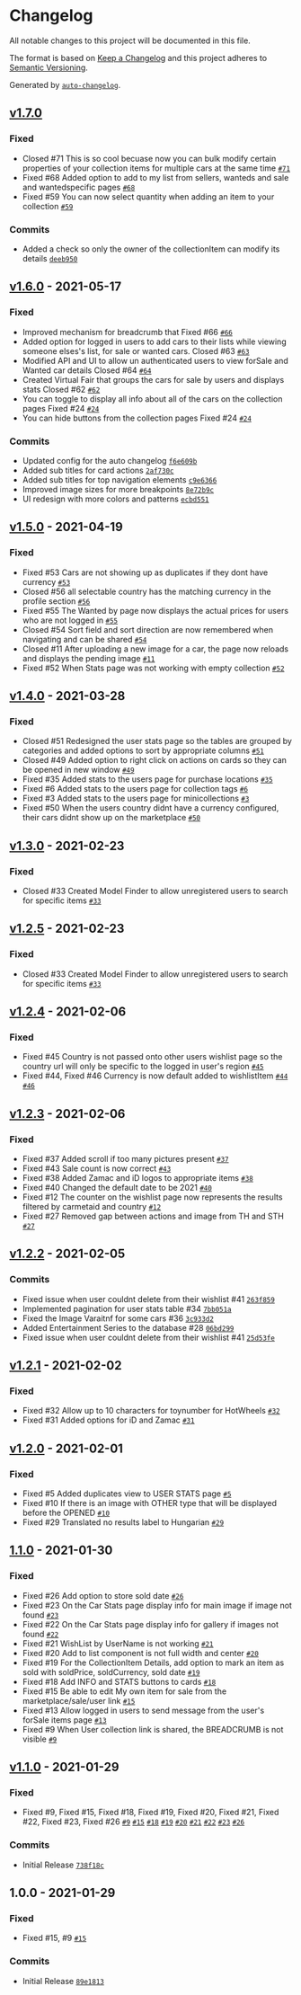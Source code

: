 # Changelog

All notable changes to this project will be documented in this file.

The format is based on [Keep a Changelog](https://keepachangelog.com/en/1.0.0/)
and this project adheres to [Semantic Versioning](https://semver.org/spec/v2.0.0.html).

Generated by [`auto-changelog`](https://github.com/CookPete/auto-changelog).

## [v1.7.0](https://github.com/jorgibravo/toycollectiontracker/compare/v1.6.0...v1.7.0)

### Fixed

- Closed #71 This is so cool becuase now you can bulk modify certain properties of your collection items for multiple cars at the same time [`#71`](https://github.com/jorgibravo/toycollectiontracker/issues/71)
- Fixed #68 Added option to add to my list from sellers, wanteds and sale and wantedspecific pages [`#68`](https://github.com/jorgibravo/toycollectiontracker/issues/68)
- Fixed #59 You can now select quantity when adding an item to your collection [`#59`](https://github.com/jorgibravo/toycollectiontracker/issues/59)

### Commits

- Added a check so only the owner of the collectionItem can modify its details [`deeb950`](https://github.com/jorgibravo/toycollectiontracker/commit/deeb9508e7f131af0c0502f7a3b500eae3681005)

## [v1.6.0](https://github.com/jorgibravo/toycollectiontracker/compare/v1.5.0...v1.6.0) - 2021-05-17

### Fixed

- Improved mechanism for breadcrumb that Fixed #66 [`#66`](https://github.com/jorgibravo/toycollectiontracker/issues/66)
- Added option for logged in users to add cars to their lists while viewing someone elses's list, for sale or wanted cars. Closed #63 [`#63`](https://github.com/jorgibravo/toycollectiontracker/issues/63)
- Modified API and UI to allow un authenticated users to view forSale and Wanted car details Closed #64 [`#64`](https://github.com/jorgibravo/toycollectiontracker/issues/64)
- Created Virtual Fair that groups the cars for sale by users and displays stats Closed #62 [`#62`](https://github.com/jorgibravo/toycollectiontracker/issues/62)
- You can toggle to display all info about all of the cars on the collection pages Fixed #24 [`#24`](https://github.com/jorgibravo/toycollectiontracker/issues/24)
- You can hide buttons from the collection pages Fixed #24 [`#24`](https://github.com/jorgibravo/toycollectiontracker/issues/24)

### Commits

- Updated config for the auto changelog [`f6e609b`](https://github.com/jorgibravo/toycollectiontracker/commit/f6e609b602aa1ebdc184955d875d84ba8afeddd0)
- Added sub titles for card actions [`2af730c`](https://github.com/jorgibravo/toycollectiontracker/commit/2af730c1c0dc24c498ddfbefab213df7806acb36)
- Added sub titles for top navigation elements [`c9e6366`](https://github.com/jorgibravo/toycollectiontracker/commit/c9e6366759598f0a6dff9d110b239382608c658a)
- Improved image sizes for more breakpoints [`8e72b9c`](https://github.com/jorgibravo/toycollectiontracker/commit/8e72b9c69c9abc55fce112525aebfef03ef5e172)
- UI redesign with more colors and patterns [`ecbd551`](https://github.com/jorgibravo/toycollectiontracker/commit/ecbd551ab54e6d3cd2dfeb3441fb85a9f4aa6201)

## [v1.5.0](https://github.com/jorgibravo/toycollectiontracker/compare/v1.4.0...v1.5.0) - 2021-04-19

### Fixed

- Fixed #53 Cars are not showing up as duplicates if they dont have currency [`#53`](https://github.com/jorgibravo/toycollectiontracker/issues/53)
- Closed #56 all selectable country has the matching currency in the profile section [`#56`](https://github.com/jorgibravo/toycollectiontracker/issues/56)
- Fixed #55 The Wanted by page now displays the actual prices for users who are not logged in [`#55`](https://github.com/jorgibravo/toycollectiontracker/issues/55)
- Closed #54 Sort field and sort direction are now remembered when navigating and can be shared [`#54`](https://github.com/jorgibravo/toycollectiontracker/issues/54)
- Closed #11 After uploading a new image for a car, the page now reloads and displays the pending image [`#11`](https://github.com/jorgibravo/toycollectiontracker/issues/11)
- Fixed #52 When Stats page was not working with empty collection [`#52`](https://github.com/jorgibravo/toycollectiontracker/issues/52)

## [v1.4.0](https://github.com/jorgibravo/toycollectiontracker/compare/v1.3.0...v1.4.0) - 2021-03-28

### Fixed

- Closed #51 Redesigned the user stats page so the tables are grouped by categories and added options to sort by appropriate columns [`#51`](https://github.com/jorgibravo/toycollectiontracker/issues/51)
- Closed #49 Added option to right click on actions on cards so they can be opened in new window [`#49`](https://github.com/jorgibravo/toycollectiontracker/issues/49)
- Fixed #35 Added stats to the users page for purchase locations [`#35`](https://github.com/jorgibravo/toycollectiontracker/issues/35)
- Fixed #6 Added stats to the users page for collection tags [`#6`](https://github.com/jorgibravo/toycollectiontracker/issues/6)
- Fixed #3 Added stats to the users page for minicollections [`#3`](https://github.com/jorgibravo/toycollectiontracker/issues/3)
- Fixed #50 When the users country didnt have a currency configured, their cars didnt show up on the marketplace [`#50`](https://github.com/jorgibravo/toycollectiontracker/issues/50)

## [v1.3.0](https://github.com/jorgibravo/toycollectiontracker/compare/v1.2.5...v1.3.0) - 2021-02-23

### Fixed

- Closed #33 Created Model Finder to allow unregistered users to search for specific items [`#33`](https://github.com/jorgibravo/toycollectiontracker/issues/33)

## [v1.2.5](https://github.com/jorgibravo/toycollectiontracker/compare/v1.2.4...v1.2.5) - 2021-02-23

### Fixed

- Closed #33 Created Model Finder to allow unregistered users to search for specific items [`#33`](https://github.com/jorgibravo/toycollectiontracker/issues/33)

## [v1.2.4](https://github.com/jorgibravo/toycollectiontracker/compare/v1.2.3...v1.2.4) - 2021-02-06

### Fixed

- Fixed #45 Country is not passed onto other users wishlist page so the country url will only be specific to the logged in user's region [`#45`](https://github.com/jorgibravo/toycollectiontracker/issues/45)
- Fixed #44, Fixed #46  Currency is now default added to wishlistItem [`#44`](https://github.com/jorgibravo/toycollectiontracker/issues/44) [`#46`](https://github.com/jorgibravo/toycollectiontracker/issues/46)

## [v1.2.3](https://github.com/jorgibravo/toycollectiontracker/compare/v1.2.2...v1.2.3) - 2021-02-06

### Fixed

- Fixed #37 Added scroll if too many pictures present [`#37`](https://github.com/jorgibravo/toycollectiontracker/issues/37)
- Fixed #43 Sale count is now correct [`#43`](https://github.com/jorgibravo/toycollectiontracker/issues/43)
- Fixed #38 Added Zamac and iD logos to appropriate items [`#38`](https://github.com/jorgibravo/toycollectiontracker/issues/38)
- Fixed #40 Changed the default date to be 2021 [`#40`](https://github.com/jorgibravo/toycollectiontracker/issues/40)
- Fixed #12 The counter on the wishlist page now represents the results filtered by carmetaid and country [`#12`](https://github.com/jorgibravo/toycollectiontracker/issues/12)
- Fixed #27 Removed gap between actions and image from TH and STH [`#27`](https://github.com/jorgibravo/toycollectiontracker/issues/27)

## [v1.2.2](https://github.com/jorgibravo/toycollectiontracker/compare/v1.2.1...v1.2.2) - 2021-02-05

### Commits

- Fixed issue when user couldnt delete from their wishlist #41 [`263f859`](https://github.com/jorgibravo/toycollectiontracker/commit/263f859825d051687d5bc43693b355e3804c245d)
- Implemented pagination for user stats table #34 [`7bb051a`](https://github.com/jorgibravo/toycollectiontracker/commit/7bb051aa303e49a5610f232b5c74d813a75f6de8)
- Fixed the Image Varaitnf for some cars #36 [`3c933d2`](https://github.com/jorgibravo/toycollectiontracker/commit/3c933d2463708106c8be009af34102a4f0ca4fd9)
- Added Entertainment Series to the database #28 [`06bd299`](https://github.com/jorgibravo/toycollectiontracker/commit/06bd2995a2defafffa8fc90e30edbd037e07fc73)
- Fixed issue when user couldnt delete from their wishlist #41 [`25d53fe`](https://github.com/jorgibravo/toycollectiontracker/commit/25d53fe015626cc5f0c409aaa49ab4111ae4c8b5)

## [v1.2.1](https://github.com/jorgibravo/toycollectiontracker/compare/v1.2.0...v1.2.1) - 2021-02-02

### Fixed

- Fixed #32 Allow up to 10 characters for toynumber for HotWheels [`#32`](https://github.com/jorgibravo/toycollectiontracker/issues/32)
- Fixed #31 Added options for iD and Zamac [`#31`](https://github.com/jorgibravo/toycollectiontracker/issues/31)

## [v1.2.0](https://github.com/jorgibravo/toycollectiontracker/compare/1.1.0...v1.2.0) - 2021-02-01

### Fixed

- Fixed #5 Added duplicates view to USER STATS page [`#5`](https://github.com/jorgibravo/toycollectiontracker/issues/5)
- Fixed #10 If there is an image with OTHER type that will be displayed before the OPENED [`#10`](https://github.com/jorgibravo/toycollectiontracker/issues/10)
- Fixed #29 Translated no results label to Hungarian [`#29`](https://github.com/jorgibravo/toycollectiontracker/issues/29)

## [1.1.0](https://github.com/jorgibravo/toycollectiontracker/compare/v1.1.0...1.1.0) - 2021-01-30

### Fixed

- Fixed #26 Add option to store sold date [`#26`](https://github.com/jorgibravo/toycollectiontracker/issues/26)
- Fixed #23 On the Car Stats page display info for main image if image not found [`#23`](https://github.com/jorgibravo/toycollectiontracker/issues/23)
- Fixed #22 On the Car Stats page display info for gallery if images not found [`#22`](https://github.com/jorgibravo/toycollectiontracker/issues/22)
- Fixed #21 WishList by UserName is not working [`#21`](https://github.com/jorgibravo/toycollectiontracker/issues/21)
- Fixed #20 Add to list component is not full width and center [`#20`](https://github.com/jorgibravo/toycollectiontracker/issues/20)
- Fixed #19 For the CollectionItem Details, add option to mark an item as sold with soldPrice, soldCurrency, sold date [`#19`](https://github.com/jorgibravo/toycollectiontracker/issues/19)
- Fixed #18 Add INFO and STATS buttons to cards [`#18`](https://github.com/jorgibravo/toycollectiontracker/issues/18)
- Fixed #15 Be able to edit My own item for sale from the marketplace/sale/user link [`#15`](https://github.com/jorgibravo/toycollectiontracker/issues/15)
- Fixed #13 Allow logged in users to send message from the user's forSale items page [`#13`](https://github.com/jorgibravo/toycollectiontracker/issues/13)
- Fixed #9 When User collection link is shared, the BREADCRUMB is not visible [`#9`](https://github.com/jorgibravo/toycollectiontracker/issues/9)

## [v1.1.0](https://github.com/jorgibravo/toycollectiontracker/compare/1.0.0...v1.1.0) - 2021-01-29

### Fixed

- Fixed #9, Fixed #15, Fixed #18, Fixed #19, Fixed #20, Fixed #21, Fixed #22, Fixed #23, Fixed #26 [`#9`](https://github.com/jorgibravo/toycollectiontracker/issues/9) [`#15`](https://github.com/jorgibravo/toycollectiontracker/issues/15) [`#18`](https://github.com/jorgibravo/toycollectiontracker/issues/18) [`#19`](https://github.com/jorgibravo/toycollectiontracker/issues/19) [`#20`](https://github.com/jorgibravo/toycollectiontracker/issues/20) [`#21`](https://github.com/jorgibravo/toycollectiontracker/issues/21) [`#22`](https://github.com/jorgibravo/toycollectiontracker/issues/22) [`#23`](https://github.com/jorgibravo/toycollectiontracker/issues/23) [`#26`](https://github.com/jorgibravo/toycollectiontracker/issues/26)

### Commits

- Initial Release [`738f18c`](https://github.com/jorgibravo/toycollectiontracker/commit/738f18c25cfc736634ac831bdfd89f3d6c82226c)

## 1.0.0 - 2021-01-29

### Fixed

- Fixed #15, #9 [`#15`](https://github.com/jorgibravo/toycollectiontracker/issues/15)

### Commits

- Initial Release [`89e1813`](https://github.com/jorgibravo/toycollectiontracker/commit/89e18138c8146d3159e1c5213ee60a4edcd5a868)
